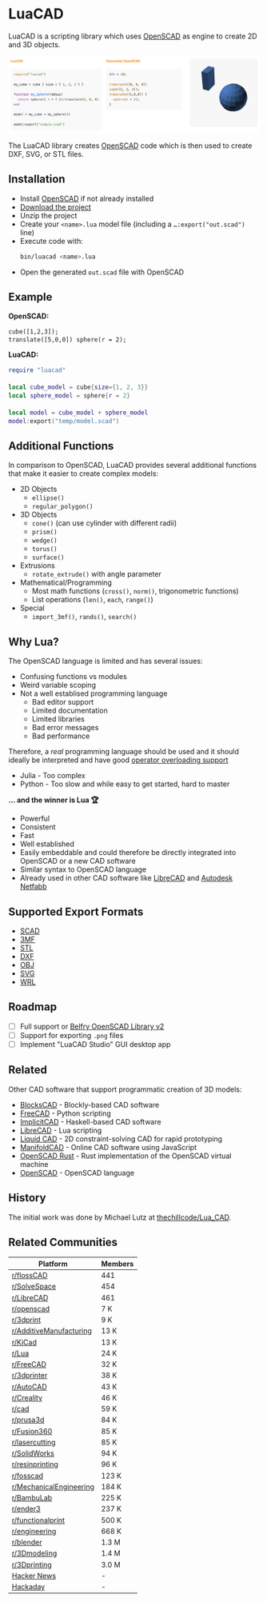 # LuaCAD

LuaCAD is a scripting library which uses [OpenSCAD] as engine
to create 2D and 3D objects.

[OpenSCAD]: https://www.openscad.org/

![Simple Model](./images/simple_model.png)

The LuaCAD library creates [OpenSCAD] code
which is then used to create DXF, SVG, or STL files.


## Installation

- Install [OpenSCAD] if not already installed
- [Download the project](https://github.com/ad-si/LuaCAD/archive/refs/heads/main.zip)
- Unzip the project
- Create your `<name>.lua` model file (including a `…:export("out.scad")` line)
- Execute code with:
    ```sh
    bin/luacad <name>.lua
    ```
- Open the generated `out.scad` file with OpenSCAD


## Example

**OpenSCAD:**

```openscad
cube([1,2,3]);
translate([5,0,0]) sphere(r = 2);
```

**LuaCAD:**

```lua
require "luacad"

local cube_model = cube{size={1, 2, 3}}
local sphere_model = sphere{r = 2}

local model = cube_model + sphere_model
model:export("temp/model.scad")
```

## Additional Functions

In comparison to OpenSCAD, LuaCAD provides several additional functions
that make it easier to create complex models:

- 2D Objects
    - `ellipse()`
    - `regular_polygon()`
- 3D Objects
    - `cone()` (can use cylinder with different radii)
    - `prism()`
    - `wedge()`
    - `torus()`
    - `surface()`
- Extrusions
    - `rotate_extrude()` with angle parameter
- Mathematical/Programming
    - Most math functions (`cross()`, `norm()`, trigonometric functions)
    - List operations (`len()`, `each`, `range()`)
- Special
    - `import_3mf()`, `rands()`, `search()`


## Why Lua?

The OpenSCAD language is limited and has several issues:

- Confusing functions vs modules
- Weird variable scoping
- Not a well establised programming language
    - Bad editor support
    - Limited documentation
    - Limited libraries
    - Bad error messages
    - Bad performance

Therefore, a *real* programming language should be used
and it should ideally be interpreted and have good
[operator overloading support](https://en.wikipedia.org/wiki/Operator_overloading)

- Julia - Too complex
- Python - Too slow and while easy to get started, hard to master

**… and the winner is Lua 🏆**

- Powerful
- Consistent
- Fast
- Well established
- Easily embeddable and could therefore be directly integrated
    into OpenSCAD or a new CAD software
- Similar syntax to OpenSCAD language
- Already used in other CAD software like [LibreCAD] and [Autodesk Netfabb]

[LibreCAD]: https://wiki.librecad.org/index.php/LibreCAD_3_-_Lua_Scripting
[Autodesk Netfabb]:
  https://help.autodesk.com/view/NETF/2025/ENU/?guid=GUID-93C06838-2623-4573-9BFB-B1EF4628AC4A


## Supported Export Formats

- [SCAD](https://en.wikipedia.org/wiki/OpenSCAD)
- [3MF](https://en.wikipedia.org/wiki/3D_Manufacturing_Format)
- [STL](https://en.wikipedia.org/wiki/STL_(file_format))
- [DXF](https://en.wikipedia.org/wiki/AutoCAD_DXF)
- [OBJ](https://en.wikipedia.org/wiki/Wavefront_.obj_file)
- [SVG](https://en.wikipedia.org/wiki/Scalable_Vector_Graphics)
- [WRL](https://en.wikipedia.org/wiki/VRML)


## Roadmap

- [ ] Full support or [Belfry OpenSCAD Library v2][BOLS2]
- [ ] Support for exporting `.png` files
- [ ] Implement "LuaCAD Studio" GUI desktop app

[BOLS2]: https://github.com/BelfrySCAD/BOSL2/wiki


## Related

Other CAD software that support programmatic creation of 3D models:

- [BlocksCAD] - Blockly-based CAD software
- [FreeCAD] - Python scripting
- [ImplicitCAD] - Haskell-based CAD software
- [LibreCAD] - Lua scripting
- [Liquid CAD] - 2D constraint-solving CAD for rapid prototyping
- [ManifoldCAD] - Online CAD software using JavaScript
- [OpenSCAD Rust] - Rust implementation of the OpenSCAD virtual machine
- [OpenSCAD] - OpenSCAD language

[BlocksCAD]: https://www.blockscad3d.com/editor/
[FreeCAD]: https://wiki.freecad.org/Python_scripting_tutorial
[ImplicitCAD]: https://implicitcad.org/
[Liquid CAD]: https://github.com/twitchyliquid64/liquid-cad
[ManifoldCAD]: https://manifoldcad.org/
[OpenSCAD Rust]: https://github.com/Michael-F-Bryan/scad-rs


## History

The initial work was done by Michael Lutz at
[thechillcode/Lua_CAD](https://github.com/thechillcode/Lua_CAD).


## Related Communities

Platform                  | Members
--------------------------|--------
[r/flossCAD]              |   441
[r/SolveSpace]            |   454
[r/LibreCAD]              |   461
[r/openscad]              |   7 K
[r/3dprint]               |   9 K
[r/AdditiveManufacturing] |  13 K
[r/KiCad]                 |  13 K
[r/Lua]                   |  24 K
[r/FreeCAD]               |  32 K
[r/3dprinter]             |  38 K
[r/AutoCAD]               |  43 K
[r/Creality]              |  46 K
[r/cad]                   |  59 K
[r/prusa3d]               |  84 K
[r/Fusion360]             |  85 K
[r/lasercutting]          |  85 K
[r/SolidWorks]            |  94 K
[r/resinprinting]         |  96 K
[r/fosscad]               | 123 K
[r/MechanicalEngineering] | 184 K
[r/BambuLab]              | 225 K
[r/ender3]                | 237 K
[r/functionalprint]       | 500 K
[r/engineering]           | 668 K
[r/blender]               | 1.3 M
[r/3Dmodeling]            | 1.4 M
[r/3Dprinting]            | 3.0 M
[Hacker News]             | -
[Hackaday]                | -

[Hackaday]: https://hackaday.com
[Hacker News]: https://news.ycombinator.com
[r/3Dmodeling]: https://www.reddit.com/r/3Dmodeling
[r/3dprint]: https://www.reddit.com/r/3dprint
[r/3dprinter]: https://www.reddit.com/r/3dprinter
[r/3Dprinting]: https://www.reddit.com/r/3Dprinting
[r/AdditiveManufacturing]: https://www.reddit.com/r/AdditiveManufacturing
[r/AutoCAD]: https://www.reddit.com/r/AutoCAD
[r/BambuLab]: https://www.reddit.com/r/BambuLab
[r/blender]: https://www.reddit.com/r/blender
[r/cad]: https://www.reddit.com/r/cad/
[r/Creality]: https://www.reddit.com/r/Creality
[r/ender3]: https://www.reddit.com/r/ender3
[r/engineering]: https://www.reddit.com/r/engineering
[r/flossCAD]: https://www.reddit.com/r/flossCAD
[r/fosscad]: https://www.reddit.com/r/fosscad
[r/FreeCAD]: https://www.reddit.com/r/FreeCAD
[r/functionalprint]: https://www.reddit.com/r/functionalprint
[r/Fusion360]: https://www.reddit.com/r/Fusion360
[r/KiCad]: https://www.reddit.com/r/KiCad
[r/lasercutting]: https://www.reddit.com/r/lasercutting
[r/LibreCAD]: https://www.reddit.com/r/LibreCAD
[r/Lua]: https://www.reddit.com/r/Lua
[r/MechanicalEngineering]: https://www.reddit.com/r/MechanicalEngineering
[r/openscad]: https://www.reddit.com/r/openscad/
[r/prusa3d]: https://www.reddit.com/r/prusa3d
[r/resinprinting]: https://www.reddit.com/r/resinprinting
[r/SolidWorks]: https://www.reddit.com/r/SolidWorks
[r/SolveSpace]: https://www.reddit.com/r/SolveSpace


